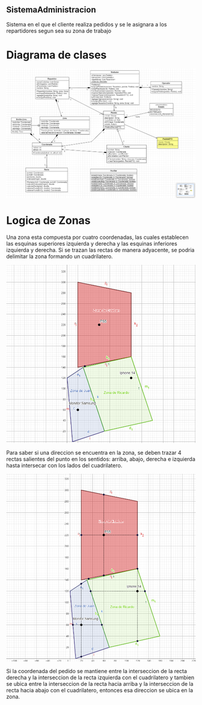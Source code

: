 ## SistemaAdministracion
 Sistema en el que el cliente realiza pedidos y se le asignara a los repartidores segun sea su zona de trabajo

# Diagrama de clases
![Diagrama de clases](Images/Ej1.png)

# Logica de Zonas

Una zona esta compuesta por cuatro coordenadas, las cuales establecen las esquinas superiores izquierda y derecha y las esquinas inferiores izquierda y derecha. Si se trazan las rectas de manera adyacente, se podria delimitar la zona formando un cuadrilatero.

![Zonas formadas por rectas](Images/Zonas.png)

Para saber si una direccion se encuentra en la zona, se deben trazar 4 rectas salientes del punto en los sentidos: arriba, abajo, derecha e izquierda hasta intersecar con los lados del cuadrilatero.

![Rectas trazadas en el cuadrilatero](Images/logicaZonas.png)

Si la coordenada del pedido se mantiene entre la interseccion de la recta derecha y la interseccion de la recta izquierda con el cuadrilatero y tambien se ubica entre la interseccion de la recta hacia arriba y la interseccion de la recta hacia abajo con el cuadrilatero, entonces esa direccion se ubica en la zona.
